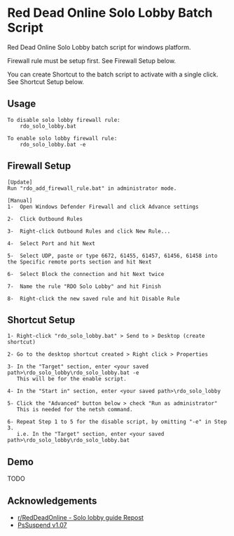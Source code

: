 
# Red Dead Online Solo Lobby Batch Script

Red Dead Online Solo Lobby batch script for windows platform.

Firewall rule must be setup first. See Firewall Setup below.

You can create Shortcut to the batch script to activate with a single click. See Shortcut Setup below.


## Usage

    To disable solo lobby firewall rule:
        rdo_solo_lobby.bat
    
    To enable solo lobby firewall rule:
        rdo_solo_lobby.bat -e


## Firewall Setup

    [Update]
    Run "rdo_add_firewall_rule.bat" in administrator mode.
    
    [Manual]
    1-  Open Windows Defender Firewall and click Advance settings

    2-  Click Outbound Rules

    3-  Right-click Outbound Rules and click New Rule...

    4-  Select Port and hit Next

    5-  Select UDP, paste or type 6672, 61455, 61457, 61456, 61458 into the Specific remote ports section and hit Next

    6-  Select Block the connection and hit Next twice

    7-  Name the rule "RDO Solo Lobby" and hit Finish

    8-  Right-click the new saved rule and hit Disable Rule

## Shortcut Setup

    1- Right-click "rdo_solo_lobby.bat" > Send to > Desktop (create shortcut)
    
    2- Go to the desktop shortcut created > Right click > Properties
    
    3- In the "Target" section, enter <your saved path>\rdo_solo_lobby\rdo_solo_lobby.bat -e
       This will be for the enable script.
    
    4- In the "Start in" section, enter <your saved path>\rdo_solo_lobby
    
    5- Click the "Advanced" button below > check "Run as administrator"
       This is needed for the netsh command.
    
    6- Repeat Step 1 to 5 for the disable script, by omitting "-e" in Step 3.
       i.e. In the "Target" section, enter <your saved path>\rdo_solo_lobby\rdo_solo_lobby.bat


## Demo

TODO


## Acknowledgements

 - [r/RedDeadOnline - Solo lobby guide Repost](https://www.reddit.com/r/RedDeadOnline/comments/eioh79/solo_lobby_guide_repost/)
 - [PsSuspend v1.07](https://docs.microsoft.com/en-us/sysinternals/downloads/pssuspend)

